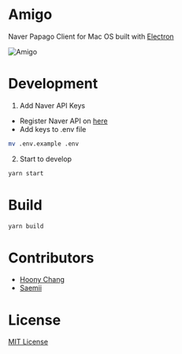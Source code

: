 # Amigo
Naver Papago Client for Mac OS built with [Electron](https://electronjs.org/)

![Amigo](https://github.com/ftto/amigo/blob/gh-pages/screenshot.png)

# Development
1. Add Naver API Keys
- Register Naver API on [here](https://developers.naver.com/apps/#/register)
- Add keys to .env file
```bash
mv .env.example .env
```

2. Start to develop
```bash
yarn start
```

# Build
```bash
yarn build
```

# Contributors
- [Hoony Chang](https://github.com/the6thm0nth)
- [Saemii](https://github.com/amiru11)

# License
[MIT License](LICENSE)

